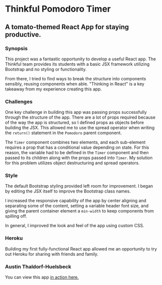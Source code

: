 # Thinkful Pomodoro Timer

## A tomato-themed React App for staying productive.

### Synopsis

This project was a fantastic opportunity to develop a useful React app. The Thinkful team provides its students with a basic JSX framework utilizing Bootstrap and no styling or functionality.

From there, I tried to find ways to break the structure into components sensibly, reusing components when able. "Thinking in React" is a key takeaway from my experience creating this app.

### Challenges

One key challenge in building this app was passing props successfully through the structure of the app. There are a lot of props required because of the way the app is structured, so I defined props as objects before building the JSX. This allowed me to use the spread operator when writing the `return()` statement in the `Pomodoro` parent component.

The `Timer` component combines two elements, and each sub-element requires a prop that has a conditional value depending on state. For this reason, the variable had to be defined in the `Timer` component and then passed to its children along with the props passed into `Timer`. My solution for this problem utilizes object destructuring and spread operators.

### Style

The default Bootstrap styling provided left room for improvement. I began by editing the JSX itself to improve the Bootstrap class names.

I increased the responsive capability of the app by center aligning and separating some of the content, setting a variable header font size, and giving the parent container element a `min-width` to keep components from spilling off. 

In general, I improved the look and feel of the app using custom CSS.

### Heroku

Building my first fully-functional React app allowed me an opportunity to try out Heroku for sharing with friends and family.

### Austin Thaldorf-Huelsbeck

You can view this app [in action here.](https://pomodoro-react-app-huelsbeck-austinthaldorfhuelsbeck.vercel.app/)
